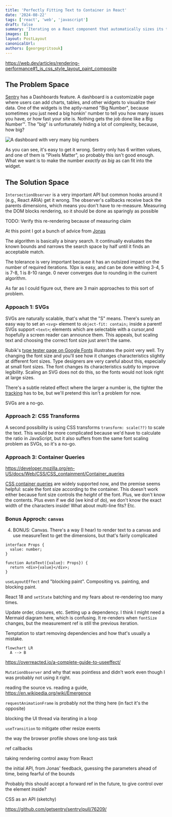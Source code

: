 ```yaml
---
title: 'Perfectly Fitting Text to Container in React'
date: '2024-08-22'
tags: ['react', 'web', 'javascript']
draft: false
summary: 'Iterating on a React component that automatically sizes its text contents to fill its parent element as fully as possible.'
images: []
layout: PostLayout
canonicalUrl:
authors: [georgegritsouk]
---
```


https://web.dev/articles/rendering-performance#1_js_css_style_layout_paint_composite

## The Problem Space

[Sentry](https://sentry.io/welcome/) has a Dashboards feature. A dashboard is a customizable page where users can add charts, tables, and other widgets to visualize their data. One of the widgets is the aptly-named "Big Number", because sometimes you just need a big honkin' number to tell you how many issues you have, or how fast your site is. Nothing gets the job done like a Big Number™. The "big" is unfortunately hiding a lot of complexity, because, how big?

![A dashboard with very many big numbers](/images/perfectly-fitting-text-to-container-in-react/big-bad-numbers.png)

As you can see, it's easy to get it wrong. Sentry only has 6 written values, and one of them is "Pixels Matter", so probably this isn't good enough. What we want is to make the number _exactly as big_ as can fit into the widget.

## The Solution Space

`IntersectionObserver` is a very important API but common hooks around it (e.g., React ARIA) get it wrong. The observer's callbacks receive back the parents dimensions, which means you don't have to re-measure. Measuring the DOM blocks rendering, so it should be done as sparingly as possible

TODO: Verify this re-rendering because of measuring claim

At this point I got a bunch of advice from [Jonas](https://github.com/jonasba)

The algorithm is basically a binary search. It continually evaluates the known bounds and narrows the search space by half until it finds an acceptable match.

The tolerance is very important because it has an outsized impact on the number of required iterations. 10px is easy, and can be done withing 3-4, 5 is 7-8, 1 is 8-10 range. 0 never converges due to rounding in the current algorithm.

As far as I could figure out, there are 3 main approaches to this sort of problem.

### Appoach 1: SVGs

SVGs are naturally scalable, that's what the "S" means. There's surely an easy way to set an `<svg>` element to `object-fit: contain;` inside a parent! SVGs support `<text>`; elements which are selectable with a cursor,and hopefully a screen reader can announce them. This appeals, but scaling text and choosing the correct font size just aren't the same.

Rubik's [type tester page on Google Fonts](https://fonts.google.com/specimen/Rubik/tester) illustrates the point very well. Try changing the font size and you'll see how it changes characteristics slightly at different font sizes. Type designers are very careful about this, especially at small font sizes. The font changes its characteristics subtly to improve legibility. Scaling an SVG does not do this, so the fonts would not look right at large sizes.

There's a subtle related effect where the larger a number is, the tighter the [tracking](https://en.wikipedia.org/wiki/Letter_spacing) has to be, but we'll pretend this isn't a problem for now.

SVGs are a no-go.

### Approach 2: CSS Transforms

A second possibility is using CSS transforms `transform: scale(??)` to scale the text. This would be more complicated because we'd have to calculate the ratio in JavaScript, but it also suffers from the same font scaling problem as SVGs, so it's a no-go.

### Approach 3: Container Queries

https://developer.mozilla.org/en-US/docs/Web/CSS/CSS_containment/Container_queries

[CSS container queries](https://developer.mozilla.org/en-US/docs/Web/CSS/CSS_containment/Container_queries) are widely supported now, and the premise seems helpful: scale the font size according to the container. This doesn't work either because font size controls the _height_ of the font. Plus, we don't know the contents. Plus even if we did (we kind of do), we don't know the exact width of the characters inside! What about multi-line fits? Etc.

### Bonus Approch: `canvas`

4. BONUS: Canvas. There's a way (I hear) to render text to a canvas and use measureText to get the dimensions, but that's fairly complicated

```tsx
interface Props {
  value: number;
}

function AutoText({value}: Props}) {
  return <div>{value}</div>;
}
```

`useLayoutEffect` and "blocking paint". Compositing vs. painting, and blocking paint.

React 18 and `setState` batching and my fears about re-rendering too many times.

Update order, closures, etc. Setting up a dependency. I think I might need a Mermaid diagram here, which is confusing. It re-renders when `fontSize` changes, but the measurement ref is still the previous iteration.

Temptation to start removing dependencies and how that's usually a mistake.

```mermaid
flowchart LR
  A --> B
```

https://overreacted.io/a-complete-guide-to-useeffect/

`MutationObserver` and why that was pointless and didn't work even though I was probably not using it right.

reading the source vs. reading a guide, https://en.wikipedia.org/wiki/Emergence

`requestAnimationFrame` is probably not the thing here (in fact it's the opposite)

blocking the UI thread via iterating in a loop

`useTransition` to mitigate other resize events

the way the browser profile shows one long-ass task

ref callbacks

taking rendering control away from React

the initial API, from Jonas' feedback, guessing the parameters ahead of time, being fearful of the bounds

Probably this should accept a forward ref in the future, to give control over the element inside?

CSS as an API (sketchy)

https://github.com/getsentry/sentry/pull/76209/
